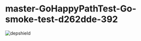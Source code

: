 # master-GoHappyPathTest-Go-smoke-test-d262dde-392

![depshield](https://ci.dev.depshield.sonatype.org/badges/depshield-ci/master-GoHappyPathTest-Go-smoke-test-d262dde-392/depshield.svg)